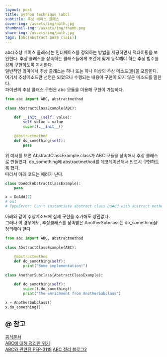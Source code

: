```yaml
---
layout: post
title: python technique (abc)
subtitle: 추상 베이스 클래스
cover-img: /assets/img/path.jpg
thumbnail-img: /assets/img/thumb.png
share-img: /assets/img/path.jpg
tags: [abc(abstract base class)]
---
```

abc(추상 베이스 클래스)는 인터페이스를 정의하는 방법을 제공하면서 덕타이핑을 보완한다.
추상 클래스를 상속하는 클래스들에게 조건에 맞게 동작해야 하는 추상 함수를 강제 구현하도록 지시한다.   
 일반적인 의미에서 추상 클래스는 하나 또는 하나 이상의 추상 메소드(들)을 포함한다.
여기서 추상메소드란 선언은 되었으나 수행되는 내용이 구현이 되지 않은 메소드를 말한다.   
 파이썬의 추상 클래스 구현은 abc 모듈을 이용해 구현이 가능하다.
```python
from abc import ABC, abstractmethod
 
class AbstractClassExample(ABC):
 
    def __init__(self, value):
        self.value = value
        super().__init__()
    
    @abstractmethod
    def do_something(self):
        pass
```
위 예시를 보면 AbstractClassExample class가 ABC 모듈을 상속해서 추상 클래스로 만들었다.
 do_something에 abstractmethod를 데코레이션해서 반드시 구현하도록 했다.   
따라서 아래 코드는 에러가 난다.
```python
class DoAdd(AbstractClassExample):
    pass

x = DoAdd(2)
# out
# TypeError: Can't instantiate abstract class DoAdd with abstract methods do_something
```
아래와 같이 추상메소드에 실제 구현을 추가해도 상관없다.    
그러나 이 경우에도, 추상클래스를 상속받은 AnotherSubclass는 do_something을 정의해야 한다.
```python
from abc import ABC, abstractmethod
 
class AbstractClassExample(ABC):
    
    @abstractmethod
    def do_something(self):
        print("Some implementation!")
        
class AnotherSubclass(AbstractClassExample):

    def do_something(self):
        super().do_something()
        print("The enrichment from AnotherSubclass")
        
x = AnotherSubclass()
x.do_something()

```
## @ 참고
[공식문서](https://docs.python.org/ko/3/library/abc.html)  
[ABC에 대해 정리한 위키](https://wikidocs.net/16075)  
[ABC와 관련된 PEP-3119](https://peps.python.org/pep-3119/)
[ABC 정리 블로그2](https://python-course.eu/oop/the-abc-of-abstract-base-classes.php)